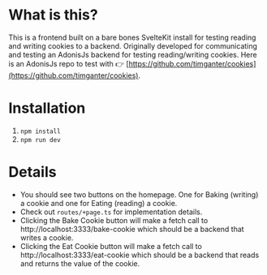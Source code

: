 # What is this? 

This is a frontend built on a bare bones SvelteKit install for testing reading and writing cookies to a backend. Originally developed for communicating and testing an AdonisJs backend for testing reading/writing cookies. Here is an AdonisJs repo to test with 👉 [https://github.com/timganter/cookies](https://github.com/timganter/cookies). 

# Installation

1. `npm install`
1. `npm run dev`

# Details

- You should see two buttons on the homepage. One for Baking (writing) a cookie and one for Eating (reading) a cookie.
- Check out `routes/+page.ts` for implementation details. 
- Clicking the Bake Cookie button will make a fetch call to http://localhost:3333/bake-cookie which should be a backend that writes a cookie.
- Clicking the Eat Cookie button will make a fetch call to http://localhost:3333/eat-cookie which should be a backend that reads and returns the value of the cookie.
